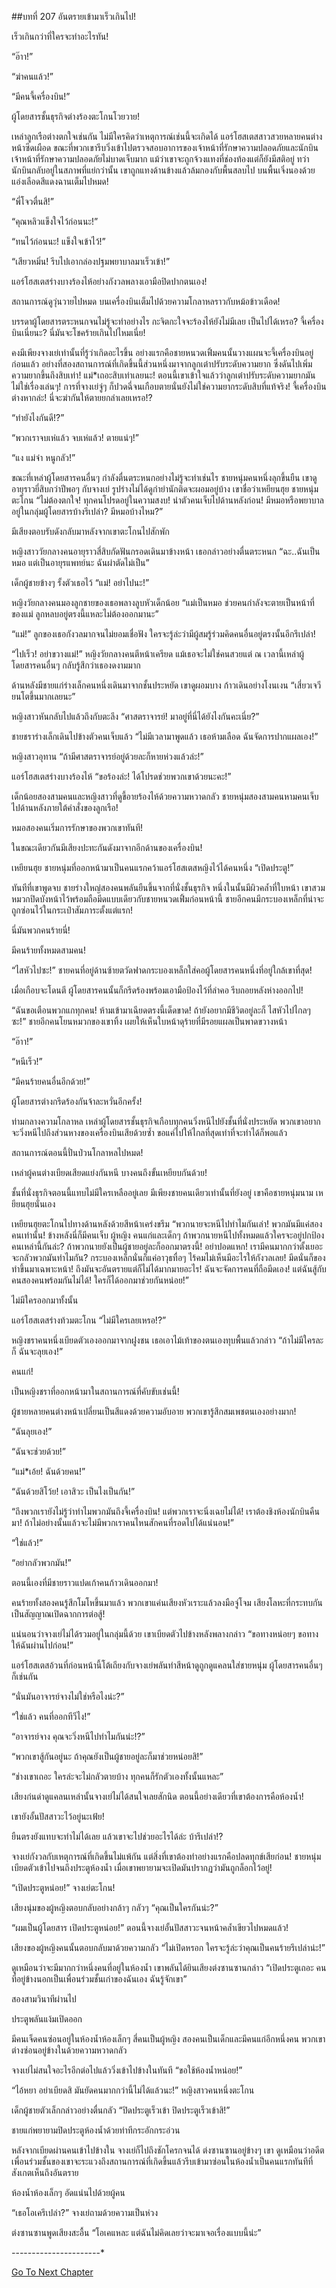 ##บทที่ 207
อันตรายเข้ามาเร็วเกินไป!

เร็วเกินกว่าที่ใครจะทำอะไรทัน!

“อ๊าา!”

“ฆ่าคนแล้ว!”

“มีคนจี้เครื่องบิน!”

ผู้โดยสารชั้นธุรกิจต่างร้องตะโกนโวยวาย!

เหล่าลูกเรือต่างตกใจเช่นกัน ไม่มีใครคิดว่าเหตุการณ์เช่นนี้จะเกิดได้ แอร์โฮสเตสสาวสวยหลายคนต่างหน้าซีดเผือด ขณะที่พวกเขารีบวิ่งเข้าไปตรวจสอบอาการของเจ้าหน้าที่รักษาความปลอดภัยและนักบิน เจ้าหน้าที่รักษาความปลอดภัยไม่บาดเจ็บมาก แม้ว่าเขาจะถูกจ้วงแทงที่ช่องท้องแต่ก็ยังมีสติอยู่ ทว่านักบินกลับอยู่ในสภาพที่แย่กว่านั้น เขาถูกแทงด้านข้างแล้วล้มกองกับพื้นสลบไป บนพื้นเจิ่งนองด้วยแอ่งเลือดสีแดงฉานเต็มไปหมด!

“พี่โจวตื่นสิ!”

“คุณหลิวแข็งใจไว้ก่อนนะ!”

“ทนไว้ก่อนนะ! แข็งใจเข้าไว้!”

“เสียวหมิ่น! รีบไปเอากล่องปฐมพยาบาลมาเร็วเข้า!”

แอร์โฮสเตสร่างบางร้องไห้อย่างกังวลพลางเอามือปิดปากตนเอง!

สถานการณ์ดูวุ่นวายไปหมด บนเครื่องบินเต็มไปด้วยความโกลาหลราวกับหม้อข้าวเดือด!

บรรดาผู้โดยสารตระหนกจนไม่รู้จะทำอย่างไร กะจิตกะใจจะร้องไห้ยังไม่มีเลย เป็นไปได้เหรอ? จี้เครื่องบินเนี่ยนะ? นี่มันจะโชคร้ายเกินไปไหมเนี่ย!

คงมีเพียงจางเย่เท่านั้นที่รู้ว่าเกิดอะไรขึ้น อย่างแรกคือชายหนวดเฟิ้มคนนั้นวางแผนจะจี้เครื่องบินอยู่ก่อนแล้ว อย่างที่สองสถานการณ์ที่เกิดขึ้นนี้ส่วนหนึ่งมาจากลูกเต๋าปรับระดับความยาก ซึ่งดันไปเพิ่มความยากขึ้นถึงสิบเท่า! แม่*เถอะสิบเท่าเลยนะ! ตอนนี้เขาเข้าใจแล้วว่าลูกเต๋าปรับระดับความยากมันไม่ใช่เรื่องเล่นๆ! การที่จางเย่จู่ๆ ก็ปวดฉี่จนเกือบตายนั่นยังไม่ใช่ความยากระดับสิบที่แท้จริง! จี้เครื่องบินต่างหากล่ะ! นี่จะฆ่ากันให้ตายยกลำเลยเหรอ!?

“ทำยังไงกันดี!?”

“พวกเราจบเห่แล้ว จบเห่แล้ว! ตายแน่ๆ!”

“แง แม่จ๋า หนูกลัว!”

ขณะที่เหล่าผู้โดยสารคนอื่นๆ กำลังตื่นตระหนกอย่างไม่รู้จะทำเช่นไร ชายหนุ่มคนหนึ่งลุกขึ้นยืน เขาดูอายุราวยี่สิบกว่าปีพอๆ กับจางเย่ รูปร่างไม่ได้ดูกำยำนักติดจะผอมอยู่บ้าง เขาชื่อว่าเหยียนฮุย ชายหนุ่มตะโกน “ไม่ต้องตกใจ! ทุกคนโปรดอยู่ในความสงบ! นำตัวคนเจ็บไปด้านหลังก่อน! มีหมอหรือพยาบาลอยู่ในกลุ่มผู้โดยสารบ้างรึเปล่า? มีหมอบ้างไหม?”

มีเสียงตอบรับดังกลับมาหลังจากเขาตะโกนไปสักพัก

หญิงสาววัยกลางคนอายุราวสี่สิบกัดฟันกรอดเดินมาข้างหน้า เธอกล่าวอย่างตื่นตระหนก “ฉะ..ฉันเป็นหมอ แต่เป็นอายุรแพทย์นะ ฉันผ่าตัดไม่เป็น”

เด็กผู้ชายข้างๆ รั้งตัวเธอไว้ “แม่! อย่าไปนะ!”

หญิงวัยกลางคนมองลูกชายของเธอพลางลูบหัวเด็กน้อย “แม่เป็นหมอ ช่วยคนกำลังจะตายเป็นหน้าที่ของแม่ ลูกหลบอยู่ตรงนี้แหละไม่ต้องออกมานะ”

“แม่!” ลูกของเธอกังวลมากจนไม่ยอมเชื่อฟัง ใครจะรู้ล่ะว่ามีผู้สมรู้ร่วมคิดคนอื่นอยู่ตรงนั้นอีกรึเปล่า!

“ไปเร็ว! อย่าขวางแม่!” หญิงวัยกลางคนตีหน้าเครียด แม้เธอจะไม่ใช่คนสวยแต่ ณ เวลานี้เหล่าผู้โดยสารคนอื่นๆ กลับรู้สึกว่าเธองดงามมาก

ด้านหลังมีชายแก่ร่างเล็กคนหนึ่งเดินมาจากชั้นประหยัด เขาดูผอมบาง ก้าวเดินอย่างโงนเงน “เสี่ยวเจวียนโตขึ้นมากเลยนะ”

หญิงสาวหันกลับไปแล้วถึงกับตะลึง “ศาสตราจารย์! มาอยู่ที่นี่ได้ยังไงกันคะเนี่ย?”

ชายชราร่างเล็กเดินไปข้างตัวคนเจ็บแล้ว “ไม่มีเวลามาพูดแล้ว เธอห้ามเลือด ฉันจัดการปากแผลเอง!”

หญิงสาวอุทาน “ถ้ามีศาสตราจารย์อยู่ด้วยละก็หายห่วงแล้วล่ะ!”

แอร์โฮสเตสร่างบางร้องไห้ “ขอร้องล่ะ! ได้โปรดช่วยพวกเขาด้วยนะคะ!”

เด็กน้อยสองสามคนและหญิงสาวที่ดูขี้อายร้องไห้ด้วยความหวาดกลัว ชายหนุ่มสองสามคนหามคนเจ็บไปด้านหลังภายใต้คำสั่งของลูกเรือ!

หมอสองคนเริ่มการรักษาของพวกเขาทันที!

ในขณะเดียวกันมีเสียงปะทะกันดังมาจากอีกด้านของเครื่องบิน!

เหยียนฮุย ชายหนุ่มที่ออกหน้ามาเป็นคนแรกคว้าแอร์โฮสเตสหญิงไว้ได้คนหนึ่ง “เปิดประตู!”

ทันทีที่เขาพูดจบ ชายร่างใหญ่สองคนพลันยืนขึ้นจากที่นั่งชั้นธุรกิจ หนึ่งในนั้นมีผิวคล้ำที่ใบหน้า เขาสวมหมวกปิดบังหน้าไว้พร้อมถือมีดแบบเดียวกับชายหนวดเฟิ้มก่อนหน้านี้ ชายอีกคนมีกระบองเหล็กที่น่าจะถูกซ่อนไว้ในกระเป๋าสัมภาระตั้งแต่แรก!

นี่มันพวกคนร้ายนี่!

มีคนร้ายทั้งหมดสามคน!

“ไสหัวไปซะ!” ชายคนที่อยู่ด้านซ้ายตวัดฟาดกระบองเหล็กใส่คอผู้โดยสารคนหนึ่งที่อยู่ใกล้เขาที่สุด!

เมื่อเกือบจะโดนตี ผู้โดยสารคนนั้นก็กรีดร้องพร้อมเอามือป้องไว้ที่ลำคอ รีบถอยหลังห่างออกไป!

“ฉันขอเตือนพวกแกทุกคน! ห้ามเข้ามาเฉียดตรงนี้เด็ดขาด! ถ้ายังอยากมีชีวิตอยู่ละก็ ไสหัวไปไกลๆ ซะ!” ชายอีกคนโยนหมวกของเขาทิ้ง เผยให้เห็นใบหน้าดุร้ายที่มีรอยแผลเป็นพาดขวางหน้า

“อ๊าา!”

“หนีเร็ว!”

“มีคนร้ายคนอื่นอีกด้วย!”

ผู้โดยสารต่างกรีดร้องกันจ้าละหวั่นอีกครั้ง!

ท่ามกลางความโกลาหล เหล่าผู้โดยสารชั้นธุรกิจเกือบทุกคนวิ่งหนีไปยังชั้นที่นั่งประหยัด พวกเขาอยากจะวิ่งหนีไปถึงส่วนหางของเครื่องบินเสียด้วยซ้ำ ขอแค่ไปให้ไกลที่สุดเท่าที่จะทำได้ก็พอแล้ว

สถานการณ์ตอนนี้ปั่นป่วนโกลาหลไปหมด!

เหล่าผู้คนต่างเบียดเสียดแย่งกันหนี บางคนถึงขั้นเหยียบกันด้วย!

ชั้นที่นั่งธุรกิจตอนนี้แทบไม่มีใครเหลืออยู่เลย มีเพียงชายคนเดียวเท่านั้นที่ยังอยู่ เขาคือชายหนุ่มนาม เหยียนฮุยนั่นเอง

เหยียนฮุยตะโกนไปทางด้านหลังด้วยสีหน้าเคร่งขรึม “พวกนายจะหนีไปทำไมกันเล่า! พวกมันมีแค่สองคนเท่านั้น! ข้างหลังนี่ก็มีคนเจ็บ ผู้หญิง คนแก่และเด็กๆ ถ้าพวกนายหนีไปทั้งหมดแล้วใครจะอยู่ปกป้องคนเหล่านี้กันล่ะ? ถ้าพวกนายยังเป็นผู้ชายอยู่ละก็ออกมาตรงนี้! อย่าปอดแหก! เรามีคนมากกว่าตั้งเยอะจะกลัวพวกมันทำไมกัน? กระบองเหล็กนั่นก็แค่อาวุธทื่อๆ ไร้คมไม่เห็นมีอะไรให้กังวลเลย! มีดนั่นก็ของทำขึ้นมาเฉพาะหน้า! ถึงมันจะอันตรายแต่ก็ไม่ได้มากมายอะไร! ฉันจะจัดการคนที่ถือมีดเอง! แต่ฉันสู้กับคนสองคนพร้อมกันไม่ได้! ใครก็ได้ออกมาช่วยกันหน่อย!”

ไม่มีใครออกมาทั้งนั้น

แอร์โฮสเตสร่างท้วมตะโกน “ไม่มีใครเลยเหรอ!?”

หญิงชราคนหนึ่งเบียดตัวเองออกมาจากฝูงชน เธอเอาไม้เท้าของตนเองทุบพื้นแล้วกล่าว “ถ้าไม่มีใครละก็ ฉันจะลุยเอง!”

คนแก่!

เป็นหญิงชราที่ออกหน้ามาในสถานการณ์ที่คับขับเช่นนี้!

ผู้ชายหลายคนต่างหน้าเปลี่ยนเป็นสีแดงด้วยความอับอาย พวกเขารู้สึกสมเพชตนเองอย่างมาก!

“ฉันลุยเอง!”

“ฉันจะช่วยด้วย!”

“แม่*เอ้ย! ฉันด้วยคน!”

“ฉันด้วยสิโว้ย! เอาสิวะ เป็นไงเป็นกัน!”

“ถึงพวกเรายังไม่รู้ว่าทำไมพวกมันถึงจี้เครื่องบิน! แต่พวกเราจะนิ่งเฉยไม่ได้! เราต้องชิงห้องนักบินคืนมา! ถ้าไม่อย่างนั้นแล้วจะไม่มีพวกเราคนไหนสักคนที่รอดไปได้แน่นอน!”

“ใช่แล้ว!”

“อย่ากลัวพวกมัน!”

ตอนนี้เองที่มีชายราวแปดเก้าคนก้าวเดินออกมา!

คนร้ายทั้งสองคนรู้สึกโมโหขึ้นมาแล้ว พวกเขาแค่นเสียงหัวเราะแล้วลงมือจู่โจม เสียงโลหะที่กระทบกันเป็นสัญญาณเปิดฉากการต่อสู้!

แน่นอนว่าจางเย่ไม่ได้รวมอยู่ในกลุ่มนี้ด้วย เขาเบียดตัวไปข้างหลังพลางกล่าว “ขอทางหน่อยๆ ขอทางให้ฉันผ่านไปก่อน!”

แอร์โฮสเตสอ้วนที่ก่อนหน้านี้โต้เถียงกับจางเย่พลันทำสีหน้าดูถูกดูแคลนใส่ชายหนุ่ม ผู้โดยสารคนอื่นๆ ก็เช่นกัน

“นั่นมันอาจารย์จางไม่ใช่หรือไงน่ะ?”

“ใช่แล้ว คนที่ออกทีวีไง!”

“อาจารย์จาง คุณจะวิ่งหนีไปทำไมกันน่ะ!?”

“พวกเขาสู้กันอยู่นะ ถ้าคุณยังเป็นผู้ชายอยู่ละก็มาช่วยหน่อยสิ!”

“ช่างเขาเถอะ ใครล่ะจะไม่กลัวตายบ้าง ทุกคนก็รักตัวเองทั้งนั้นแหละ”

เสียงก่นด่าดูแคลนเหล่านั้นจางเย่ไม่ได้สนใจเลยสักนิด ตอนนี้อย่างเดียวที่เขาต้องการคือห้องน้ำ!

เขายังอั้นปัสสาวะไว้อยู่นะเฟ้ย!

ยืนตรงยังแทบจะทำไม่ได้เลย แล้วเขาจะไปช่วยอะไรได้ล่ะ บ้ารึเปล่า!?

จางเย่กังวลกับเหตุการณ์ที่เกิดขึ้นไม่แพ้กัน แต่สิ่งที่เขาต้องทำอย่างแรกคือปลดทุกข์เสียก่อน! ชายหนุ่มเบียดตัวเข้าไปจนถึงประตูห้องน้ำ เมื่อเขาพยายามจะเปิดมันปรากฏว่ามันถูกล็อกไว้อยู่!

“เปิดประตูหน่อย!” จางเย่ตะโกน!

เสียงนุ่มของผู้หญิงตอบกลับอย่างกล้าๆ กลัวๆ “คุณเป็นใครกันน่ะ?”

“ผมเป็นผู้โดยสาร เปิดประตูหน่อย!” ตอนนี้จางเย่อั้นปัสสาวะจนหน้าคล้ำเขียวไปหมดแล้ว!

เสียงของผู้หญิงคนนั้นตอบกลับมาด้วยความกลัว “ไม่เปิดหรอก ใครจะรู้ล่ะว่าคุณเป็นคนร้ายรึเปล่าน่ะ!”

ดูเหมือนว่าจะมีมากกว่าหนึ่งคนที่อยู่ในห้องน้ำ เขาพลันได้ยินเสียงต่งซานซานกล่าว “เปิดประตูเถอะ คนที่อยู่ข้างนอกเป็นเพื่อนร่วมชั้นเก่าของฉันเอง ฉันรู้จักเขา”

สองสามวินาทีผ่านไป

ประตูพลันแง้มเปิดออก

มีคนเจ็ดคนซ่อนอยู่ในห้องน้ำห้องเล็กๆ สี่คนเป็นผู้หญิง สองคนเป็นเด็กและมีคนแก่อีกหนึ่งคน พวกเขาต่างซ่อนอยู่ข้างในด้วยความหวาดกลัว

จางเย่ไม่สนใจอะไรอีกต่อไปแล้ววิ่งเข้าไปข้างในทันที “ขอใช้ห้องน้ำหน่อย!”

“ไอ้หยา อย่าเบียดสิ มันยัดคนมากกว่านี้ไม่ได้แล้วนะ!” หญิงสาวคนหนึ่งตะโกน

เด็กผู้ชายตัวเล็กกล่าวอย่างตื่นกลัว “ปิดประตูเร็วเข้า ปิดประตูเร็วเข้าสิ!”

ชายแก่พยายามปิดประตูห้องน้ำด้วยท่าทีกระอักกระอ่วน

หลังจากเบียดผ่านคนเข้าไปข้างใน จางเย่ก็ไปถึงชักโครกจนได้ ต่งซานซานอยู่ข้างๆ เขา ดูเหมือนว่าอดีตเพื่อนร่วมชั้นของเขาจะระแวงถึงสถานการณ์ที่เกิดขึ้นแล้วรีบเข้ามาซ่อนในห้องน้ำเป็นคนแรกทันทีที่สังเกตเห็นถึงอันตราย

ห้องน้ำห้องเล็กๆ อัดแน่นไปด้วยผู้คน

“เธอโอเครึเปล่า?” จางเย่ถามด้วยความเป็นห่วง

ต่งซานซานพูดเสียงสะอื้น “โอเคแหละ แต่ฉันไม่คิดเลยว่าจะมาเจอเรื่องแบบนี้น่ะ”



*-*-*-*-*-*-*-*-*-*-*-*-*-*-*-*-*-*-*-*-*-*-*



[Go To Next Chapter]( ./8.md)